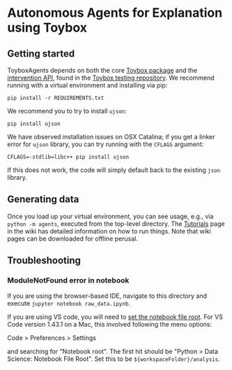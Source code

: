 # Autonomous Agents for Explanation using Toybox

## Getting started

ToyboxAgents depends on both the core [Toybox package](https://github.com/toybox-rs/toybox-rs) and the [intervention API](https://github.com/toybox-rs/Toybox/tree/master/toybox/interventions), found in the [Toybox testing repository](https://github.com/toybox-rs/Toybox). We recommend running with a virtual environment and installing via pip:

`pip install -r REQUIREMENTS.txt`

We recommend you to try to install `ujson`:

`pip install ujson`

We have observed installation issues on OSX Catalina; if you get a linker error for `ujson` library, you can try running with the `CFLAGS` argument:

`CFLAGS=-stdlib=libc++ pip install ujson`
 
If this does not work, the code will simply default back to the existing `json` library.

## Generating data

Once you load up your virtual environment, you can see usage, e.g., via `python -m agents`, executed from the top-level directory. The [Tutorials](https://github.com/KDL-umass/ToyboxAgents/wiki/Tutorials) page in the wiki has detailed information on how to run things. Note that wiki pages can be downloaded for offline perusal.


## Troubleshooting

### ModuleNotFound error in notebook
If you are using the browser-based IDE, navigate to this directory and execute `jupyter notebook raw_data.ipynb`.

If you are using VS code, you will need to [set the notebook file root](https://stackoverflow.com/questions/55491046/how-to-set-the-running-file-path-of-jupyter-in-vscode/55500191#55500191). For VS Code version 1.43.1 on a Mac, this involved following the menu options:

Code > Preferences > Settings

and searching for "Notebook root". The first hit should be "Python > Data Science: Notebook File Root". Set this to be `${workspaceFolder}/analysis`.
